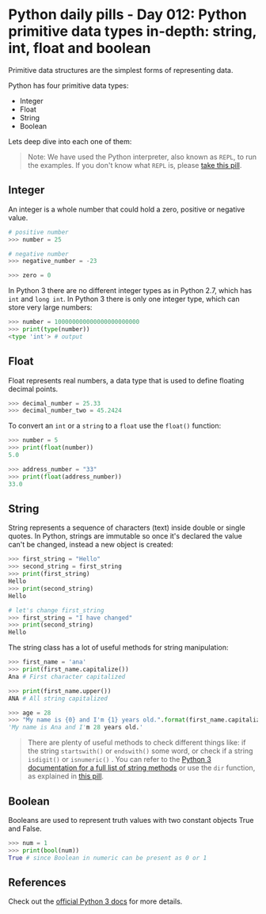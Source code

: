 # Python daily pills - Day 012: Python primitive data types in-depth: string, int, float and boolean

Primitive data structures are the simplest forms of representing data.

Python has four primitive data types:

- Integer
- Float
- String
- Boolean

Lets deep dive into each one of them:

> Note: We have used the Python interpreter, also known as `REPL`, to run the examples. If you don't know what `REPL` is, please [take this pill](../day-005).

## Integer

An integer is a whole number that could hold a zero, positive or negative value.

```python
# positive number
>>> number = 25

# negative number
>>> negative_number = -23

>>> zero = 0
```

In Python 3 there are no different integer types as in Python 2.7, which has `int` and `long int`. In Python 3 there is only one integer type, which can store very large numbers:

```python
>>> number = 100000000000000000000000
>>> print(type(number))
<type 'int'> # output
```

## Float

Float represents real numbers, a data type that is used to define floating decimal points.

```python
>>> decimal_number = 25.33
>>> decimal_number_two = 45.2424
```

To convert an `int` or a `string` to a `float` use the `float()` function:

```python
>>> number = 5
>>> print(float(number))
5.0

>>> address_number = "33"
>>> print(float(address_number))
33.0
```

## String

String represents a sequence of characters (text) inside double or single quotes. In Python, strings are immutable so once it's declared the value can't be changed, instead a new object is created:

```python
>>> first_string = "Hello"
>>> second_string = first_string
>>> print(first_string)
Hello
>>> print(second_string)
Hello

# let's change first_string
>>> first_string = "I have changed"
>>> print(second_string)
Hello
```

The string class has a lot of useful methods for string manipulation:

```python
>>> first_name = 'ana'
>>> print(first_name.capitalize())
Ana # First character capitalized

>>> print(first_name.upper())
ANA # All string capitalized

>>> age = 28
>>> "My name is {0} and I'm {1} years old.".format(first_name.capitalize(), age)
'My name is Ana and I'm 28 years old.'
```

> There are plenty of useful methods to check different things like: if the string `startswith()` or `endswith()` some word, or check if a string `isdigit()` or `isnumeric()` . You can refer to the [Python 3 documentation for a full list of string methods](https://docs.python.org/3/library/stdtypes.html#string-methods) or use the `dir` function, as explained in [this pill](../day-002).

## Boolean

Booleans are used to represent truth values with two constant objects True and False.

```python
>>> num = 1
>>> print(bool(num))
True # since Boolean in numeric can be present as 0 or 1

```

## References

Check out the [official Python 3 docs](https://docs.python.org/3/library/stdtypes.html#built-in-typ) for more details.
